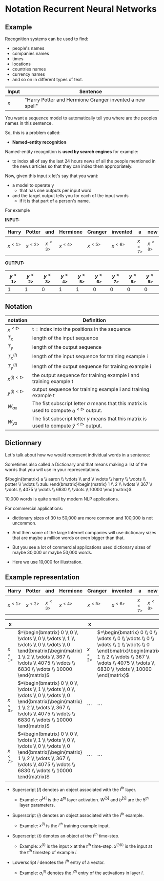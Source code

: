 # Notation Recurrent Neural Networks

## Example

Recognition systems can be used to find:

- people's names
- companies names
- times
- locations
- countries names
- currency names
- and so on in different types of text.

|  Input   |   Sentence                  |
|----------|-----------------------------|
| x        | "Harry Potter and Hermione Granger invented a new spell" |

You want a sequence model to automatically tell you where are the peoples names in this sentence.

So, this is a problem called:

- **Named-entity recognition**

Named-entity recognition is **used by search engines** for example:

- to index all of say the last 24 hours news of all the people mentioned in the news articles so that they can index them appropriately.

Now, given this input x let's say that you want:

- a model to operate y
  - that has one outputs per input word
- and the target output tells you for each of the input words
  - if it is that part of a person's name.

For example

**INPUT:**

| Harry | Potter | and | Hermione | Granger | invented | a | new | spell |
|-------|--------|-----|----------|---------|----------|---|-----|-------|
| $x^{<1>}$ | $x^{<2>}$ | $x^{<3>}$ | $x^{<4>}$ | $x^{<5>}$ | $x^{<6>}$ | $x^{<7>}$ | $x^{<8>}$ | $x^{<9>}$ |

**OUTPUT:**

| $y^{<1>}$ | $y^{<2>}$ | $y^{<3>}$ | $y^{<4>}$ | $y^{<5>}$ | $y^{<6>}$ | $y^{<7>}$ | $y^{<8>}$ | $y^{<9>}$ |
|-------|--------|-----|----------|---------|----------|---|-----|-------|
| 1 | 1 | 0 | 1 | 1 | 0 | 0 | 0 | 0 |

## Notation

| notation | Definition |
|-----------|----------------------------------------------|
| $x^{<t>}$ | t = index into the positions in the sequence |
| $T_x$ | length of the input sequence | (Example above: $T_x=9$) |
| $T_y$ | length of the output sequence | (Example above: $T_y=9$) |
| $T_{x}^{(i)}$ | length of the input sequence for training example i |
| $T_{y}^{(i)}$ | length of the output sequence for training example i |
| $x^{(i)<t>}$ | the output sequence for training example i and training example t |
| $y^{(i)<t>}$ | output sequence for training example i and training example t |
| $W_{ax}$ | The fist subscript letter $a$ means that this matrix is used to compute $a^{<t>}$ output.  |
| $W_{ya}$ | The fist subscript letter $y$ means that this matrix is used to compute $\hat{y}^{<t>}$ output.  |


## Dictionnary

Let's talk about how we would represent individual words in a sentence:

Sometimes also called a Dictionary and that means making a list of the words that you will use in your representations.

$\begin{bmatrix}
    a \\
    aaron \\
    \vdots \\
    and \\
    \vdots \\
    harry \\
    \vdots \\
    potter \\
    \vdots \\
    zulu
\end{bmatrix}\begin{matrix}
    1 \\
    2 \\
    \vdots \\
    367 \\
    \vdots \\
    4075 \\
    \vdots \\
    6830 \\
    \vdots \\
    10000
\end{matrix}$

10,000 words is quite small by modern NLP applications.

For commercial applications:

- dictionary sizes of 30 to 50,000 are more common and 100,000 is not uncommon.
- And then some of the large Internet companies will use dictionary sizes that are maybe a million words or even bigger than that.

- But you see a lot of commercial applications used dictionary sizes of maybe 30,000 or maybe 50,000 words.

- Here we use 10,000 for illustration.

## Example representation

| Harry | Potter | and | Hermione | Granger | invented | a | new | spell |
|-------|--------|-----|----------|---------|----------|---|-----|-------|
| $x^{<1>}$ | $x^{<2>}$ | $x^{<3>}$ | $x^{<4>}$ | $x^{<5>}$ | $x^{<6>}$ | $x^{<7>}$ | $x^{<8>}$ | $x^{<9>}$ |

| x  |   | x |   |
|---|---|---|---|
| $x^{<1>}$ | $=\begin{bmatrix} 0 \\ 0 \\ \vdots \\ 0 \\ \vdots \\ 1 \\ \vdots \\ 0 \\ \vdots \\ 0 \end{bmatrix}\begin{matrix} 1 \\ 2 \\ \vdots \\ 367 \\ \vdots \\ 4075 \\ \vdots \\ 6830 \\ \vdots \\ 10000 \end{matrix}$ | $x^{<2>}$ | $=\begin{bmatrix} 0 \\ 0 \\ \vdots \\ 0 \\ \vdots \\ 0 \\ \vdots \\ 1 \\ \vdots \\ 0 \end{bmatrix}\begin{matrix} 1 \\ 2 \\ \vdots \\ 367 \\ \vdots \\ 4075 \\ \vdots \\ 6830 \\ \vdots \\ 10000 \end{matrix}$ |
| $x^{<3>}$ | $=\begin{bmatrix} 0 \\ 0 \\ \vdots \\ 1 \\ \vdots \\ 0 \\ \vdots \\ 0 \\ \vdots \\ 0 \end{bmatrix}\begin{matrix} 1 \\ 2 \\ \vdots \\ 367 \\ \vdots \\ 4075 \\ \vdots \\ 6830 \\ \vdots \\ 10000 \end{matrix}$ | $\cdots$ | $\cdots$ |
| $x^{<7>}$ | $=\begin{bmatrix} 0 \\ 0 \\ \vdots \\ 1 \\ \vdots \\ 0 \\ \vdots \\ 0 \\ \vdots \\ 0 \end{bmatrix}\begin{matrix} 1 \\ 2 \\ \vdots \\ 367 \\ \vdots \\ 4075 \\ \vdots \\ 6830 \\ \vdots \\ 10000 \end{matrix}$ | $\cdots$ | $\cdots$ |


- Superscript $[l]$ denotes an object associated with the $l^{th}$ layer. 
    - Example: $a^{[4]}$ is the $4^{th}$ layer activation. $W^{[5]}$ and $b^{[5]}$ are the $5^{th}$ layer parameters.

- Superscript $(i)$ denotes an object associated with the $i^{th}$ example. 
    - Example: $x^{(i)}$ is the $i^{th}$ training example input.

- Superscript $\langle t \rangle$ denotes an object at the $t^{th}$ time-step. 
    - Example: $x^{\langle t \rangle}$ is the input x at the $t^{th}$ time-step. $x^{(i)\langle t \rangle}$ is the input at the $t^{th}$ timestep of example $i$.
    
- Lowerscript $i$ denotes the $i^{th}$ entry of a vector.
    - Example: $a^{[l]}_i$ denotes the $i^{th}$ entry of the activations in layer $l$.